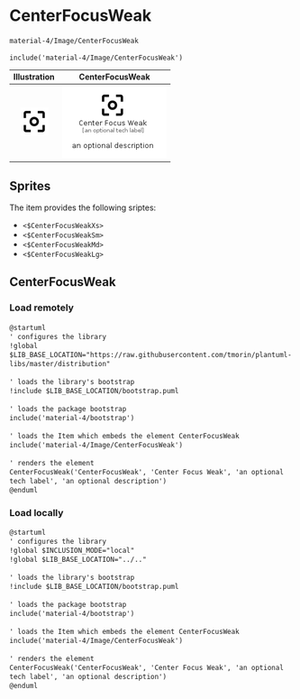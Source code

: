 # CenterFocusWeak


```text
material-4/Image/CenterFocusWeak
```

```text
include('material-4/Image/CenterFocusWeak')
```



| Illustration | CenterFocusWeak |
| :---: | :---: |
| ![illustration for Illustration](../../material-4/Image/CenterFocusWeak.png) | ![illustration for CenterFocusWeak](../../material-4/Image/CenterFocusWeak.Local.png) |



## Sprites
The item provides the following sriptes:

- `<$CenterFocusWeakXs>`
- `<$CenterFocusWeakSm>`
- `<$CenterFocusWeakMd>`
- `<$CenterFocusWeakLg>`





## CenterFocusWeak

### Load remotely
```plantuml
@startuml
' configures the library
!global $LIB_BASE_LOCATION="https://raw.githubusercontent.com/tmorin/plantuml-libs/master/distribution"

' loads the library's bootstrap
!include $LIB_BASE_LOCATION/bootstrap.puml

' loads the package bootstrap
include('material-4/bootstrap')

' loads the Item which embeds the element CenterFocusWeak
include('material-4/Image/CenterFocusWeak')

' renders the element
CenterFocusWeak('CenterFocusWeak', 'Center Focus Weak', 'an optional tech label', 'an optional description')
@enduml
```

### Load locally
```plantuml
@startuml
' configures the library
!global $INCLUSION_MODE="local"
!global $LIB_BASE_LOCATION="../.."

' loads the library's bootstrap
!include $LIB_BASE_LOCATION/bootstrap.puml

' loads the package bootstrap
include('material-4/bootstrap')

' loads the Item which embeds the element CenterFocusWeak
include('material-4/Image/CenterFocusWeak')

' renders the element
CenterFocusWeak('CenterFocusWeak', 'Center Focus Weak', 'an optional tech label', 'an optional description')
@enduml
```

